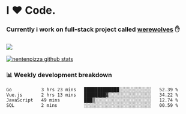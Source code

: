 # I ❤️ Code.
### Currently i work on full-stack project called [werewolves](https://github.com/nentenpizza/werewolves-backend) ✋

### ![](http://img.shields.io/badge/Go-language-blue?style=for-the-badge&logo=appveyor)
[![nentenpizza github stats](https://github-readme-stats.vercel.app/api?username=nentenpizza&count_private=true)](https://github.com/anuraghazra/github-readme-stats)

### 📊 Weekly development breakdown

<!--START_SECTION:waka-->
```text
Go           3 hrs 23 mins   █████████████░░░░░░░░░░░░   52.39 % 
Vue.js       2 hrs 13 mins   ████████▓░░░░░░░░░░░░░░░░   34.22 % 
JavaScript   49 mins         ███▒░░░░░░░░░░░░░░░░░░░░░   12.74 % 
SQL          2 mins          ░░░░░░░░░░░░░░░░░░░░░░░░░   00.59 % 
```
<!--END_SECTION:waka-->

